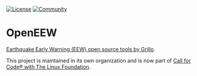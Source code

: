 [![License](https://img.shields.io/badge/License-Apache2-blue.svg)](https://www.apache.org/licenses/LICENSE-2.0) [![Community](https://img.shields.io/badge/Join-Community-blue.svg)](https://developer.ibm.com/callforcode/solutions/projects/get-started/)

# OpenEEW

[Earthquake Early Warning (EEW) open source tools by Grillo](https://github.com/openeew). 

This project is maintained in its own organization and is now part of [Call for Code® with The Linux Foundation](https://www.linuxfoundation.org/projects/call-for-code/).
